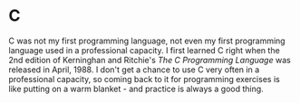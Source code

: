 C
=

C was not my first programming language, not even my first programming language 
used in a professional capacity. I first learned C right when the 2nd edition 
of Kerninghan and Ritchie's _The C Programming Language_ was released in April, 
1988. I don't get a chance to use C very often in a professional capacity, so 
coming back to it for programming exercises is like putting on a warm blanket - 
and practice is always a good thing.

